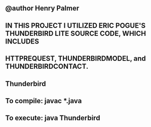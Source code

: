 ## @author Henry Palmer
## IN THIS PROJECT I UTILIZED ERIC POGUE'S THUNDERBIRD LITE SOURCE CODE, WHICH INCLUDES
## HTTPREQUEST, THUNDERBIRDMODEL, and THUNDERBIRDCONTACT.
## Thunderbird
## To compile: javac *.java
## To execute: java Thunderbird